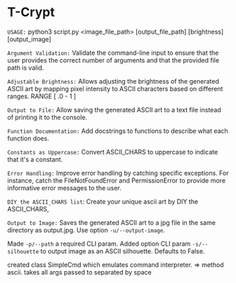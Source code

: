 
# T-Crypt 

`USAGE:` python3 script.py <image_file_path> [output_file_path] [brightness] [output_image]

`Argument Validation:` Validate the command-line input to ensure that the user provides the correct number of arguments and that the provided file path is valid.

`Adjustable Brightness:` Allows adjusting the brightness of the generated ASCII art by mapping pixel intensity to ASCII characters based on different ranges. RANGE [ .0 - 1 ]

`Output to File:` Allow saving the generated ASCII art to a text file instead of printing it to the console. 

`Function Documentation:` Add docstrings to functions to describe what each function does.

`Constants as Uppercase:` Convert ASCII_CHARS to uppercase to indicate that it's a constant.

`Error Handling:` Improve error handling by catching specific exceptions. For instance, catch the FileNotFoundError and PermissionError to provide more informative error messages to the user.

`DIY the ASCII_CHARS list`: Create your unique ascii art by DIY the ASCII_CHARS,

`Output to Image:` Saves the generated ASCII art to a jpg file in the same directory as output.jpg. Use option `-u/--output-image`.

Made `-p/--path` a required CLI param.
Added option CLI param `-s/--silhouette` to output image as an ASCII silhouette. Defaults to False.


created class SimpleCmd which emulates command interpreter.
	=> method ascii. takes all args passed to separated by space
